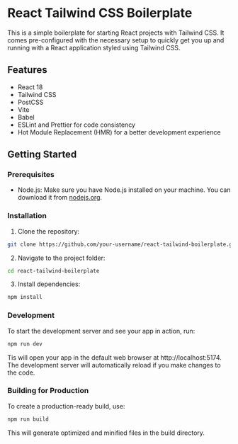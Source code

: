 # React Tailwind CSS Boilerplate

This is a simple boilerplate for starting React projects with Tailwind CSS. It comes pre-configured with the necessary setup to quickly get you up and running with a React application styled using Tailwind CSS.

## Features

- React 18
- Tailwind CSS
- PostCSS
- Vite
- Babel
- ESLint and Prettier for code consistency
- Hot Module Replacement (HMR) for a better development experience

## Getting Started

### Prerequisites

- Node.js: Make sure you have Node.js installed on your machine. You can download it from [nodejs.org](https://nodejs.org/).

### Installation

1. Clone the repository:

```bash
git clone https://github.com/your-username/react-tailwind-boilerplate.git
```
2. Navigate to the project folder:

```bash
cd react-tailwind-boilerplate
```
3. Install dependencies:

```bash
npm install
```

### Development
To start the development server and see your app in action, run:

``` bash
npm run dev
```

Tis will open your app in the default web browser at http://localhost:5174. The development server will automatically reload if you make changes to the code.

### Building for Production
To create a production-ready build, use:
```bash
npm run build
```
This will generate optimized and minified files in the build directory.